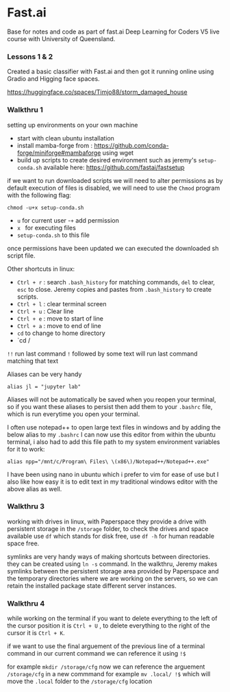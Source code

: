 # Fast.ai
Base for notes and code as part of fast.ai Deep Learning for Coders V5 live course with University of Queensland.

### Lessons 1 & 2
Created a basic classifier with Fast.ai and then got it running online using Gradio and Higging face spaces. 

https://huggingface.co/spaces/Timjo88/storm_damaged_house


### Walkthru 1
setting up environments on your own machine

- start with clean ubuntu installation
- install mamba-forge from : https://github.com/conda-forge/miniforge#mambaforge using wget
- build up scripts to create desired environment such as jeremy's `setup-conda.sh` available here: https://github.com/fastai/fastsetup

if we want to run downloaded scripts we will need to alter permissions as by default execution of files is disabled, we will need to use the `Chmod` program with the following flag:

`chmod -u+x setup-conda.sh`

- `u`               for current user
 -`+`               add permission
- `x `              for executing files
- `setup-conda.sh`  to this file

once permissions have been updated we can executed the downloaded sh script file.

Other shortcuts in linux:

- `Ctrl + r` : search `.bash_history` for matching commands, `del` to clear, `esc` to close. Jeremy copies and pastes from `.bash_history` to create scripts. 
- `Ctrl + l` : clear terminal screen
- `Ctrl + u` : Clear line
- `Ctrl + e` : move to start of line
- `Ctrl + a` : move to end of line
-  `cd` to change to home directory
-  `cd /

`!!` run last command
`!` followed by some text will run last command matching that text

Aliases can be very handy

`alias jl = "jupyter lab"`

Aliases will not be automatically be saved when you reopen your terminal, so if you want these aliases to persist then add them to your `.bashrc` file, which is run everytime you open your terminal.

I often use notepad++ to open large text files in windows and by adding the below alias to my `.bashrc` I can now use this editor from within the ubuntu terminal, i also had to add this file path to my system environment variables for it to work:

`alias npp="/mnt/c/Program\ Files\ \(x86\)/Notepad++/Notepad++.exe"`

I have been using nano in ubuntu which i prefer to vim for ease of use but I also like how easy it is to edit text in my traditional windows editor with the above alias as well.

### Walkthru 3

working with drives in linux, with Paperspace they provide a drive with persistent storage in the `/storage` folder, to check the drives and space available use `df` which stands for disk free, use `df -h` for human readable space free.

symlinks are very handy ways of making shortcuts between directories. they can be created using `ln -s` command. In the walkthru, Jeremy makes symlinks between the persistent storage area provided by Paperspace and the temporary directories where we are working on the servers, so we can retain the installed package state different server instances. 


### Walkthru 4

while working on the terminal if you want to delete everything to the left of the cursor position it is `Ctrl + U` , to delete everything to the right of the cursor it is `Ctrl + K`.

if we want to use the final arguement of the previous line of a terminal command in our current command we can reference it using `!$`

for example `mkdir /storage/cfg`
now we can reference the arguement `/storage/cfg` in a new commmand for example `mv .local/ !$` which will move the `.local` folder to the `/storage/cfg` location


